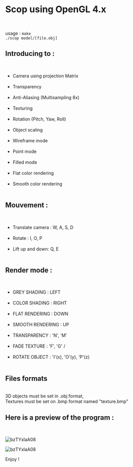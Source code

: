 <h1>Scop using OpenGL 4.x</h1><br />

usage : `make`<br />
`./scop model/[file.obj]`<br />

<h2>Introducing to :</h2><br />
<ul>
<li>Camera using projection Matrix</li><br />
<li>Transparency</li><br />
<li>Anti-Aliasing (Multisampling 8x)</li><br />
<li>Texturing</li><br />
<li>Rotation (Pitch, Yaw, Roll)</li><br />
<li>Object scaling</li><br />
<li>Wireframe mode</li><br />
<li>Point mode</li><br />
<li>Filled mode</li><br />
<li>Flat color rendering</li><br />
<li>Smooth color rendering</li><br />
</ul>

 <h2>Mouvement :</h2> <br />
 <ul>
  <li>Translate camera : W, A, S, D</li><br />
<li>Rotate : I, O, P</li><br />
<li> Lift up and down: Q, E</li><br />
</ul>

<h2>Render mode : </h2><br />
<ul>
<li>GREY SHADING      : LEFT</li><br />
<li>COLOR SHADING     : RIGHT</li><br />
<li>FLAT RENDERING    : DOWN</li><br />
<li>SMOOTH RENDERING  : UP</li><br />
<li>TRANSPARENCY      : 'N', 'M'</li><br />
<li>FADE TEXTURE      : 'F', 'G' /</li><br />
<li>ROTATE OBJECT     : 'I'(x), 'O'(y), 'P'(z)</li><br />
</ul>

<h2> Files formats </h2> <br />
 3D objects must be set in .obj format,<br />
 Textures must be set on .bmp format named "texture.bmp"<br />

<h2>Here is a preview of the program :</h2><br />

![bzTYxlaA08](https://user-images.githubusercontent.com/27351943/55322038-71e42b00-547b-11e9-8b80-62411054e65e.gif)

![bzTYxlaA08](https://user-images.githubusercontent.com/27351943/55324123-6dbb0c00-5481-11e9-8c38-71bd2285514d.gif)

Enjoy !
